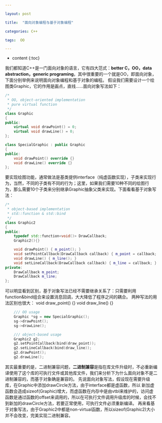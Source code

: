 ```yaml
---

layout: post

title:  "面向对象编程与基于对象编程"

categories: C++

tags:  OO

---
```


* content
{:toc}

我们都知道C++是一门面向对象的语言，它有四大范式：**better C，OO，data abstraction，generic programing**，其中很重要的一个就是OO，即面向对象，下面分别举例来说明面向对象编程和基于对象的编程。
假设我们需要设计一个绘图类Graphic，它的作用是画点，直线……面向对象写法如下：
``` c++
/*
 * OO, object-oriented implementation
 * pure virtual function
 */
class Graphic
{
public:
    virtual void drawPoint() = 0;
    virtual void drawLine() = 0;
};

class SpecialGraphic : public Graphic
{
public:
    void drawPoint() override {}
    void drawLine() override {}
};
```

要实现绘图功能，通常做法是基类提供interface（纯虚函数实现），子类来实现行为，当然，不同的子类有不同的行为；这里，如果我们需要10种不同的绘图行为，那么需要10个子类来分别继承Graphic抽象父类来实现。下面看看基于对象写法：
``` c++
/*
 * object-based implementation
 * std::function & std::bind
 */
class Graphic2
{
public:
    typedef std::function<void()> DrawCallback;
    Graphic2(){}

    void drawPoint() { m_point(); }
    void setPointCallback(DrawCallback callback) { m_point = callback; }
    void drawLine() { m_line(); }
    void setLineCallback(DrawCallback callback) { m_line = callback; }
private:
    DrawCallback m_point;
    DrawCallback m_line;
};
```

可以明显看到区别，基于对象写法已经不需要继承关系了：只需要利用function&bind组合来设置消息回调，大大降低了程序之间的耦合。
两种写法的用法区别也很大：
void draw_point() {}
void draw_line() {}

``` c++
    /// OO usage
    Graphic *sg = new SpecialGraphic();
    sg->drawPoint();
    sg->drawLine();

    /// object-based usage
    Graphic2 g2;
    g2.setPointCallback(bind(draw_point));
    g2.setLineCallback(bind(draw_line));
    g2.drawPoint();
    g2.drawLine();
```
	
其实最重要的是，二进制兼容问题，**二进制兼容**是指在库文件升级时，不必重新编译使用了这个库的可执行文件或其他库文件，我们来分析下为什么面向对象不是二进制兼容的，而基于对象确是兼容的。
先说面向对象写法，假设现在需要升级库，在Graphic中添加drawCircle方法，由于interface都是虚函数，所以 新加虚函数会造成sizeof(Graphic)增大，而虚函数在内存中是由vtbl来维护的，访问虚函数是通过函数的offset来调用的，所以在可执行文件调用升级库的时候，会找不到新加的drawCircle方法，若要正常使用，可执行文件必须重新编译。
再来看基于对象写法，由于Graphic2中都是non-virtual函数，所以sizeof(Graphic2)大小并不会改变，完美实现二进制兼容。

